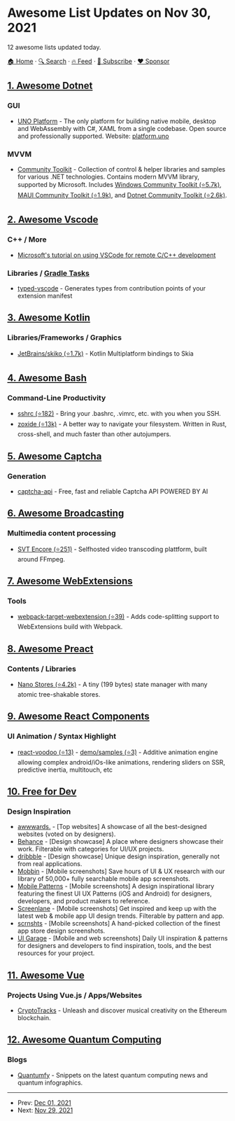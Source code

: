 # Awesome List Updates on Nov 30, 2021

12 awesome lists updated today.

[🏠 Home](/README.md) · [🔍 Search](https://www.trackawesomelist.com/search/) · [🔥 Feed](https://www.trackawesomelist.com/rss.xml) · [📮 Subscribe](https://trackawesomelist.us17.list-manage.com/subscribe?u=d2f0117aa829c83a63ec63c2f&id=36a103854c) · [❤️  Sponsor](https://github.com/sponsors/theowenyoung)



## [1. Awesome Dotnet](/content/quozd/awesome-dotnet/README.md)

### GUI

*   [UNO Platform](https://github.com/unoplatform) - The only platform for building native mobile, desktop and WebAssembly with C#, XAML from a single codebase. Open source and professionally supported. Website: [platform.uno](https://platform.uno/)

### MVVM

*   [Community Toolkit](https://github.com/CommunityToolkit) - Collection of control & helper libraries and samples for various .NET technologies. Contains modern MVVM library, supported by Microsoft. Includes [Windows Community Toolkit (⭐5.7k)](https://github.com/CommunityToolkit/WindowsCommunityToolkit), [MAUI Community Toolkit (⭐1.9k)](https://github.com/CommunityToolkit/Maui), and [Dotnet Community Toolkit (⭐2.6k)](https://github.com/CommunityToolkit/dotnet).

## [2. Awesome Vscode](/content/viatsko/awesome-vscode/README.md)

### C++ / More

*   [Microsoft's tutorial on using VSCode for remote C/C++ development](https://devblogs.microsoft.com/cppblog/vscode-cpp-may-2019-update/)

### Libraries / [Gradle Tasks](https://marketplace.visualstudio.com/items?itemName=richardwillis.vscode-gradle)

*   [typed-vscode](https://www.npmjs.com/typed-vscode) - Generates types from contribution points of your extension manifest

## [3. Awesome Kotlin](/content/KotlinBy/awesome-kotlin/README.md)

### Libraries/Frameworks / Graphics

*   [JetBrains/skiko (⭐1.7k)](https://github.com/JetBrains/skiko) - Kotlin Multiplatform bindings to Skia

## [4. Awesome Bash](/content/awesome-lists/awesome-bash/README.md)

### Command-Line Productivity

*   [sshrc (⭐182)](https://github.com/cdown/sshrc) - Bring your .bashrc, .vimrc, etc. with you when you SSH.
*   [zoxide (⭐13k)](https://github.com/ajeetdsouza/zoxide) - A better way to navigate your filesystem. Written in Rust, cross-shell, and much faster than other autojumpers.

## [5. Awesome Captcha](/content/ZYSzys/awesome-captcha/README.md)

### Generation

*   [captcha-api](https://captcha-api.akshit.me) - Free, fast and reliable Captcha API POWERED BY AI

## [6. Awesome Broadcasting](/content/ebu/awesome-broadcasting/README.md)

### Multimedia content processing

*   [SVT Encore (⭐251)](https://github.com/svt/encore) - Selfhosted video transcoding plattform, built around FFmpeg.

## [7. Awesome WebExtensions](/content/fregante/Awesome-WebExtensions/README.md)

### Tools

*   [webpack-target-webextension (⭐39)](https://github.com/awesome-webextension/webpack-target-webextension) - Adds code-splitting support to WebExtensions build with Webpack.

## [8. Awesome Preact](/content/preactjs/awesome-preact/README.md)

### Contents / Libraries

*   [Nano Stores (⭐4.2k)](https://github.com/nanostores/nanostores) - A tiny (199 bytes) state manager with many atomic tree-shakable stores.

## [9. Awesome React Components](/content/brillout/awesome-react-components/README.md)

### UI Animation / Syntax Highlight

*   [react-voodoo (⭐13)](https://github.com/react-voodoo/react-voodoo) - [demo/samples (⭐3)](https://github.com/react-voodoo/react-voodoo-samples) - Additive animation engine allowing complex android/iOs-like animations, rendering sliders on SSR, predictive inertia, multitouch, etc

## [10. Free for Dev](/content/ripienaar/free-for-dev/README.md)

### Design Inspiration

*   [awwwards.](https://www.awwwards.com/) - \[Top websites] A showcase of all the best-designed websites (voted on by designers).
*   [Behance](https://www.behance.net/) - \[Design showcase] A place where designers showcase their work. Filterable with categories for UI/UX projects.
*   [dribbble](https://dribbble.com/) - \[Design showcase] Unique design inspiration, generally not from real applications.
*   [Mobbin](https://mobbin.design/) - \[Mobile screenshots] Save hours of UI & UX research with our library of 50,000+ fully searchable mobile app screenshots.
*   [Mobile Patterns](https://www.mobile-patterns.com/) - \[Mobile screenshots] A design inspirational library featuring the finest UI UX Patterns (iOS and Android) for designers, developers, and product makers to reference.
*   [Screenlane](https://screenlane.com/) - \[Mobile screenshots] Get inspired and keep up with the latest web & mobile app UI design trends. Filterable by pattern and app.
*   [scrnshts](https://scrnshts.club/) - \[Mobile screenshots] A hand-picked collection of the finest app store design screenshots.
*   [UI Garage](https://uigarage.net/) - \[Mobile and web screenshots] Daily UI inspiration & patterns for designers and developers to find inspiration, tools, and the best resources for your project.

## [11. Awesome Vue](/content/vuejs/awesome-vue/README.md)

### Projects Using Vue.js / Apps/Websites

*   [CryptoTracks](https://cryptotracks.io) - Unleash and discover musical creativity on the Ethereum blockchain.

## [12. Awesome Quantum Computing](/content/desireevl/awesome-quantum-computing/README.md)

### Blogs

*   [Quantumfy](https://quantumfyed.com/) - Snippets on the latest quantum computing news and quantum infographics.

---

- Prev: [Dec 01, 2021](/content/2021/12/01/README.md)
- Next: [Nov 29, 2021](/content/2021/11/29/README.md)